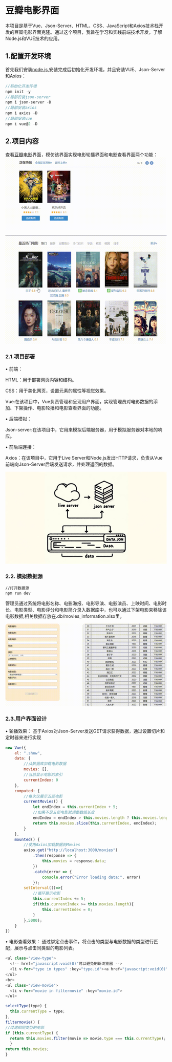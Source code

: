 # 豆瓣电影界面
本项目是基于Vue、Json-Server、HTML、CSS、JavaScript和Axios技术栈开发的豆瓣电影界面克隆。通过这个项目，我旨在学习和实践前端技术开发，了解Node.js和VUE技术的应用。
## 1.配置开发环境
首先我们安装[node.js](https://nodejs.org/en),安装完成后初始化开发环境，并且安装VUE、Json-Server和Axios：
```javascript
//初始化开发环境
npm init -y
//局部安装json-server
npm i json-server -D
//局部安装axios
npm i axios -D
//局部安装vue
npm i vue@2 -D
```
## 2.项目内容
查看[豆瓣电影](https://movie.douban.com/)界面，模仿该界面实现电影轮播界面和电影查看界面两个功能：
![电影轮播](https://github.com/G1Ser/VUE-DouBan-Movie-Clone/blob/main/GIF/%E8%BD%AE%E6%92%AD.gif "电影轮播")
 
![电影查看](https://github.com/G1Ser/VUE-DouBan-Movie-Clone/blob/main/GIF/%E6%9F%A5%E7%9C%8B.gif "电影查看")
### 2.1.项目部署
• 前端：

HTML：用于部署网页内容和结构。

CSS：用于美化网页，设置元素的属性等视觉效果。

Vue:在该项目中，Vue负责管理和呈现用户界面，实现管理员对电影数据的添加、下架操作、电影轮播和电影查看界面的功能。

• 后端模拟：

Json-server:在该项目中，它用来模拟后端服务器，用于模拟服务器对本地的响应。

• 前后端连接：

Axios：在该项目中，它用于Live Server和Node.js发出HTTP请求，负责从Vue前端向Json-Server后端发送请求，并处理返回的数据。
 
![Simple Drawing](https://github.com/G1Ser/VUE-DouBan-Movie-Clone/blob/main/GIF/Simple%20Drawing.png "Simple Drawing")
### 2.2. 模拟数据源
```
//打开数据源
npm run dev
```
管理员通过系统将电影名称、电影海报、电影导演、电影演员、上映时间、电影时长、电影类型、电影评分和电影简介录入数据库中，也可以通过下架电影来移除该电影数据,相关数据存放在.db/movies_information.xlsx里。

![数据管理](https://github.com/G1Ser/VUE-DouBan-Movie-Clone/blob/main/GIF/%E6%95%B0%E6%8D%AE%E7%AE%A1%E7%90%86.gif "数据管理")

### 2.3.用户界面设计
• 轮播效果：
基于Axios对Json-Server发送GET请求获得数据，通过设置切片和定时器来进行实现
```javascript
new Vue({
    el: ".show",
    data: {
        //从数据库加载电影数据
        movies: [],
        //当前显示电影的索引
        currentIndex: 0
    },
    computed: {
        //每次仅展示五部电影
        currentMovies() {
            let endIndex = this.currentIndex + 5;
            //如果不足五部电影就调整数组长度
            endIndex = endIndex > this.movies.length ? this.movies.length : endIndex;
            return this.movies.slice(this.currentIndex, endIndex);
        }
    },
    mounted() {
        //使用Axios加载数据到Movies
        axios.get("http://localhost:3000/movies")
            .then(response => {
                this.movies = response.data;
            })
            .catch(error => {
                console.error("Error loading data:", error)
            });
        setInterval(()=>{
            //循环展示电影
            this.currentIndex += 5;
            if(this.currentIndex >= this.movies.length){
                this.currentIndex = 0;
            }
        },5000);
    }
})
```

• 电影查看效果：
通过绑定点击事件，将点击的类型与电影数据的类型进行匹配，展示与点击同类型的电影列表。
```javascript
<ul class="view-type">
  <!-- href="javascript:void(0)"可以避免刷新浏览器 -->
  <li v-for="type in types" :key="type.id"><a href="javascript:void(0)"@click="selectType(type.type)">{{type.type}}</a></li>
</ul>
<br>
<ul class="view-movie">
  <li v-for="movie in filtermovie" :key="movie.id">
</ul>
```
```javascript
selectType(type) {
  this.currentType = type;
},
filtermovie() {
//过滤相同类型的电影
if (this.currentType) {
  return this.movies.filter(movie => movie.type === this.currentType);
  }
return this.movies;
}
```
